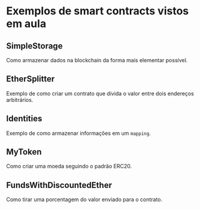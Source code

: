 # Exemplos de smart contracts vistos em aula

## SimpleStorage
Como armazenar dados na blockchain da forma mais elementar possível.

## EtherSplitter
Exemplo de como criar um contrato que divida o valor entre dois endereços arbitrários.

## Identities
Exemplo de como armazenar informações em um `mapping`.

## MyToken
Como criar uma moeda seguindo o padrão ERC20.

## FundsWithDiscountedEther
Como tirar uma porcentagem do valor enviado para o contrato.
